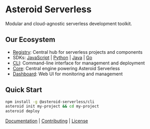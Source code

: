# Asteroid Serverless

Modular and cloud-agnostic serverless development toolkit.

## Our Ecosystem

- [Registry](https://github.com/Asteroid-Serverless/registry): Central hub for serverless projects and components
- SDKs: 
  [JavaScript](https://github.com/Asteroid-Serverless/sdk/js) | 
  [Python](https://github.com/Asteroid-Serverless/sdk/python) | 
  [Java](https://github.com/Asteroid-Serverless/sdk/java) | 
  [Go](https://github.com/Asteroid-Serverless/sdk/go)
- [CLI](https://github.com/Asteroid-Serverless/cli): Command-line interface for management and deployment
- [Core](https://github.com/Asteroid-Serverless/core): Central engine powering Asteroid Serverless
- [Dashboard](https://github.com/Asteroid-Serverless/dashboard): Web UI for monitoring and management

## Quick Start

```bash
npm install -g @asteroid-serverless/cli
asteroid init my-project && cd my-project
asteroid deploy
```

[Documentation](https://docs.asteroid-serverless.com) | [Contributing](CONTRIBUTING.md) | [License](LICENSE)
